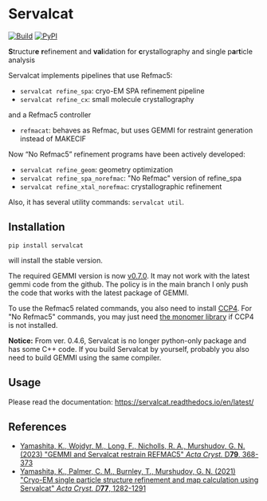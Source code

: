 # Servalcat
[![Build](https://github.com/keitaroyam/servalcat/workflows/CI/badge.svg)](https://github.com/keitaroyam/servalcat/actions/workflows/ci.yml)
[![PyPI](https://img.shields.io/pypi/v/servalcat?color=blue)](https://pypi.org/project/servalcat/)

**S**tructur**e** **r**efinement and **val**idation for **c**rystallography and single p**a**r**t**icle analysis

Servalcat implements pipelines that use Refmac5:
  * `servalcat refine_spa`: cryo-EM SPA refinement pipeline
  * `servalcat refine_cx`: small molecule crystallography

and a Refmac5 controller
  * `refmacat`: behaves as Refmac, but uses GEMMI for restraint generation instead of MAKECIF

Now “No Refmac5” refinement programs have been actively developed:
  * `servalcat refine_geom`: geometry optimization
  * `servalcat refine_spa_norefmac`: "No Refmac" version of refine\_spa
  * `servalcat refine_xtal_norefmac`: crystallographic refinement

Also, it has several utility commands: `servalcat util`.

## Installation

```
pip install servalcat
```
will install the stable version.

The required GEMMI version is now [v0.7.0](https://github.com/project-gemmi/gemmi/releases/tag/v0.7.0). It may not work with the latest gemmi code from the github. The policy is in the main branch I only push the code that works with the latest package of GEMMI.

To use the Refmac5 related commands, you also need to install [CCP4](https://www.ccp4.ac.uk/). For "No Refmac5" commands, you may just need [the monomer library](https://github.com/MonomerLibrary/monomers) if CCP4 is not installed.

**Notice:**
From ver. 0.4.6, Servalcat is no longer python-only package and has some C++ code. If you build Servalcat by yourself, probably you also need to build GEMMI using the same compiler.

## Usage
Please read the documentation: https://servalcat.readthedocs.io/en/latest/

## References
* [Yamashita, K., Wojdyr, M., Long, F., Nicholls, R. A., Murshudov, G. N. (2023) "GEMMI and Servalcat restrain REFMAC5" *Acta Cryst.* D**79**, 368-373](https://doi.org/10.1107/S2059798323002413)
* [Yamashita, K., Palmer, C. M., Burnley, T., Murshudov, G. N. (2021) "Cryo-EM single particle structure refinement and map calculation using Servalcat" *Acta Cryst. D***77**, 1282-1291](https://doi.org/10.1107/S2059798321009475)
